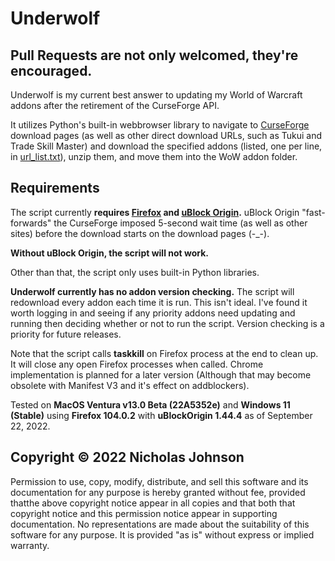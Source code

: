 # Underwolf

## Pull Requests are not only welcomed, they're encouraged.

Underwolf is my current best answer to updating my World of Warcraft addons after the retirement of the CurseForge API. 

It utilizes Python's built-in webbrowser library to navigate to [CurseForge](https://www.curseforge.com/) download pages (as well as other direct download URLs, such as Tukui and Trade Skill Master) and download the specified addons (listed, one per line, in [url_list.txt](https://github.com/Lesona-Systems/Underwolf/blob/main/url_list.txt)), unzip them, and move them into the WoW addon folder.

## Requirements

The script currently **requires [Firefox](https://www.mozilla.org/en-US/firefox/new/) and [uBlock Origin](https://addons.mozilla.org/en-US/firefox/addon/ublock-origin/).** uBlock Origin "fast-forwards" the CurseForge imposed 5-second wait time (as well as other sites) before the download starts on the download pages (-_-). 

**Without uBlock Origin, the script will not work.**

Other than that, the script only uses built-in Python libraries.

**Underwolf currently has no addon version checking.** The script will redownload every addon each time it is run. This isn't ideal. I've found it worth logging in and seeing if any priority addons need updating and running then deciding whether or not to run the script. Version checking is a priority for future releases. 

Note that the script calls **taskkill** on Firefox process at the end to clean up. It will close any open Firefox processes when called. Chrome implementation is planned for a later version (Although that may become obsolete with Manifest V3 and it's effect on addblockers).

Tested on **MacOS Ventura v13.0 Beta (22A5352e)** and **Windows 11 (Stable)** using **Firefox 104.0.2** with **uBlockOrigin 1.44.4** as of September 22, 2022. 

## Copyright © 2022 Nicholas Johnson

Permission to use, copy, modify, distribute, and sell this software and its documentation for any purpose is hereby granted without fee, provided thatthe above copyright notice appear in all copies and that both that copyright notice and this permission notice appear in supporting documentation. No representations are made about the suitability of this software for any purpose.  It is provided "as is" without express or implied warranty.
